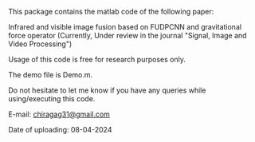 This package contains the matlab code of the following paper:

Infrared and visible image fusion based on FUDPCNN and gravitational force operator (Currently, Under review in the journal "Signal, Image and Video Processing")

Usage of this code is free for research purposes only.

The demo file is Demo.m.

Do not hesitate to let me know if you have any queries while using/executing this code.

E-mail: chiragag31@gmail.com

Date of uploading: 08-04-2024
